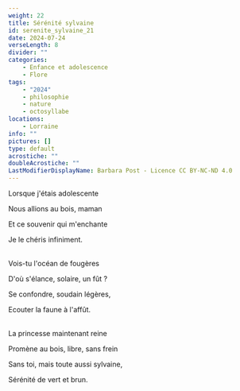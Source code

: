 ```yaml
---
weight: 22
title: Sérénité sylvaine
id: serenite_sylvaine_21
date: 2024-07-24
verseLength: 8
divider: ""
categories:
    - Enfance et adolescence
    - Flore
tags:
    - "2024"
    - philosophie
    - nature
    - octosyllabe
locations:
    - Lorraine
info: ""
pictures: []
type: default
acrostiche: ""
doubleAcrostiche: ""
LastModifierDisplayName: Barbara Post - Licence CC BY-NC-ND 4.0
---
```

Lorsque j'étais adolescente

Nous allions au bois, maman

Et ce souvenir qui m'enchante

Je le chéris infiniment.

 \
Vois-tu l'océan de fougères

D'où s'élance, solaire, un fût ?

Se confondre, soudain légères,

Ecouter la faune à l'affût.

 \
La princesse maintenant reine

Promène au bois, libre, sans frein

Sans toi, mais toute aussi sylvaine,

Sérénité de vert et brun.
